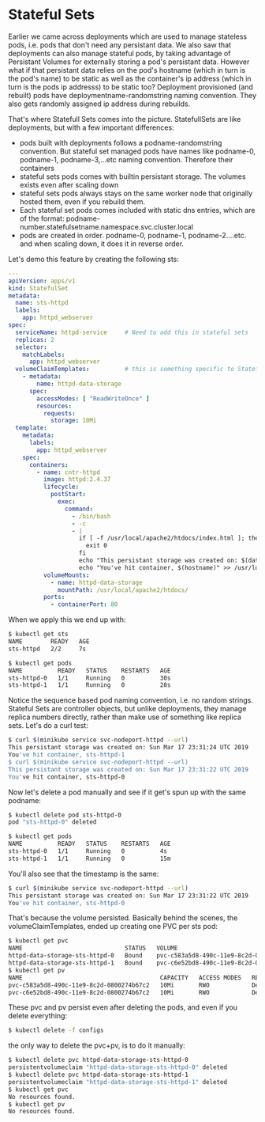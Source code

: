 # Stateful Sets

Earlier we came across deployments which are used to manage stateless pods, i.e. pods that don't need any persistant data. 
We also saw that deployments can also manage stateful pods, by taking advantage of Persistant Volumes for externally storing a pod's persistant data. However what if that persistant data relies on the pod's hostname (which in turn is the pod's name) to be static as well as the container's ip address (which in turn is the pods ip addresss) to be static too? Deployment provisioned (and rebuilt) pods have deploymentname-randomstring naming convention. They also gets randomly assigned ip address during rebuilds.



That's where Statefull Sets comes into the picture. StatefullSets are like deployments, but with a few important differences:

- pods built with deployments follows a podname-randomstring convention. But stateful set managed pods have names like podname-0, podname-1, podname-3,...etc naming convention. Therefore their containers
- stateful sets pods comes with builtin persistant storage. The volumes exists even after scaling down
- stateful sets pods always stays on the same worker node that originally hosted them, even if you rebuild them.
- Each stateful set pods comes included with static dns entries, which are of the format:
  podname-number.statefulsetname.namespace.svc.cluster.local 
- pods are created in order. podname-0, podname-1, podname-2....etc. and when scaling down, it does it in reverse order. 


Let's demo this feature by creating the following sts:


```yaml
---
apiVersion: apps/v1
kind: StatefulSet
metadata:
  name: sts-httpd
  labels:
    app: httpd_webserver
spec:
  serviceName: httpd-service     # Need to add this in stateful sets
  replicas: 2 
  selector:
    matchLabels:
      app: httpd_webserver
  volumeClaimTemplates:          # this is something specific to StatefulSets
    - metadata:
        name: httpd-data-storage
      spec:
        accessModes: [ "ReadWriteOnce" ]
        resources:
          requests:                 
            storage: 10Mi
  template:
    metadata:
      labels:
        app: httpd_webserver
    spec:
      containers:
        - name: cntr-httpd
          image: httpd:2.4.37
          lifecycle:
            postStart:
              exec:
                command:
                  - /bin/bash
                  - -c
                  - |
                    if [ -f /usr/local/apache2/htdocs/index.html ]; then
                      exit 0
                    fi
                    echo "This persistant storage was created on: $(date)" > /usr/local/apache2/htdocs/index.html
                    echo "You've hit container, $(hostname)" >> /usr/local/apache2/htdocs/index.html
          volumeMounts:
            - name: httpd-data-storage
              mountPath: /usr/local/apache2/htdocs/
          ports:
            - containerPort: 80

```

When we apply this we end up with:

```bash
$ kubectl get sts
NAME        READY   AGE
sts-httpd   2/2     7s

$ kubectl get pods
NAME          READY   STATUS    RESTARTS   AGE
sts-httpd-0   1/1     Running   0          30s
sts-httpd-1   1/1     Running   0          28s
```

Notice the sequence based pod naming convention, i.e. no random strings. Stateful Sets are controller objects, but unlike deployments, they manage replica numbers directly, rather than make use of something like replica sets. Let's do a curl test:

```bash
$ curl $(minikube service svc-nodeport-httpd --url)
This persistant storage was created on: Sun Mar 17 23:31:24 UTC 2019
You've hit container, sts-httpd-1
$ curl $(minikube service svc-nodeport-httpd --url)
This persistant storage was created on: Sun Mar 17 23:31:22 UTC 2019
You've hit container, sts-httpd-0
```

Now let's delete a pod manually and see if it get's spun up with the same podname:

```bash
$ kubectl delete pod sts-httpd-0
pod "sts-httpd-0" deleted

$ kubectl get pods
NAME          READY   STATUS    RESTARTS   AGE
sts-httpd-0   1/1     Running   0          4s
sts-httpd-1   1/1     Running   0          15m

```


You'll also see that the timestamp is the same:


```bash
$ curl $(minikube service svc-nodeport-httpd --url)
This persistant storage was created on: Sun Mar 17 23:31:22 UTC 2019
You've hit container, sts-httpd-0
```

That's because the volume persisted. Basically behind the scenes, the volumeClaimTemplates, ended up creating one PVC per sts pod:

```bash
$ kubectl get pvc
NAME                             STATUS   VOLUME                                     CAPACITY   ACCESS MODES   STORAGECLASS   AGE
httpd-data-storage-sts-httpd-0   Bound    pvc-c583a5d8-490c-11e9-8c2d-0800274b67c2   10Mi       RWO            standard       21m
httpd-data-storage-sts-httpd-1   Bound    pvc-c6e52bd8-490c-11e9-8c2d-0800274b67c2   10Mi       RWO            standard       21m
$ kubectl get pv
NAME                                       CAPACITY   ACCESS MODES   RECLAIM POLICY   STATUS   CLAIM                                    STORAGECLASS   REASON   AGE
pvc-c583a5d8-490c-11e9-8c2d-0800274b67c2   10Mi       RWO            Delete           Bound    default/httpd-data-storage-sts-httpd-0   standard                21m
pvc-c6e52bd8-490c-11e9-8c2d-0800274b67c2   10Mi       RWO            Delete           Bound    default/httpd-data-storage-sts-httpd-1   standard                21m
```

These pvc and pv persist even after deleting the pods, and even if you delete everything:

```bash
$ kubectl delete -f configs
```

the only way to delete the pvc+pv, is to do it manually:


```bash
$ kubectl delete pvc httpd-data-storage-sts-httpd-0
persistentvolumeclaim "httpd-data-storage-sts-httpd-0" deleted
$ kubectl delete pvc httpd-data-storage-sts-httpd-1
persistentvolumeclaim "httpd-data-storage-sts-httpd-1" deleted
$ kubectl get pvc
No resources found.
$ kubectl get pv
No resources found.
```


